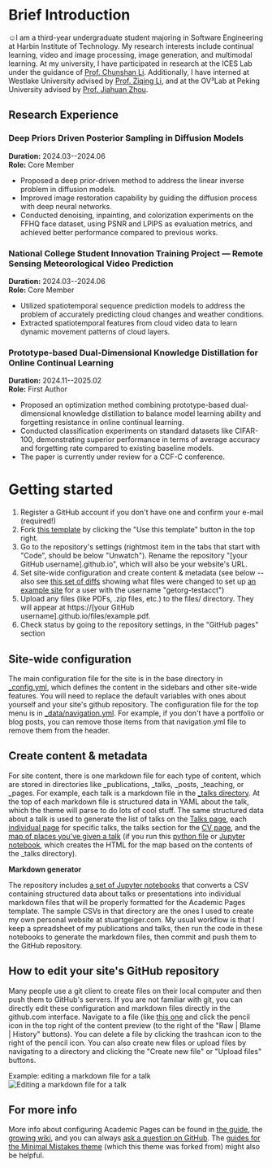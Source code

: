 
Brief Introduction
======
:relaxed:I am a third-year undergraduate student majoring in Software Engineering at Harbin Institute of Technology. My research interests include continual learning, video and image processing, image generation, and multimodal learning. At my university, I have participated in research at the ICES Lab under the guidance of [Prof. Chunshan Li](https://homepage.hit.edu.cn/lichunshan?lang=zh). Additionally, I have interned at Westlake University advised by [Prof. Ziqing Li](https://www.westlake.edu.cn/faculty/stan-zq-li.html), and at the OV³Lab at Peking University advised by [Prof. Jiahuan Zhou](https://www.icst.pku.edu.cn/xztd/xztd_01/1354287.htm).


## Research Experience

### Deep Priors Driven Posterior Sampling in Diffusion Models  
**Duration:** 2024.03--2024.06  
**Role:** Core Member  
- Proposed a deep prior-driven method to address the linear inverse problem in diffusion models.
- Improved image restoration capability by guiding the diffusion process with deep neural networks.
- Conducted denoising, inpainting, and colorization experiments on the FFHQ face dataset, using PSNR and LPIPS as evaluation metrics, and achieved better performance compared to previous works.

### National College Student Innovation Training Project — Remote Sensing Meteorological Video Prediction  
**Duration:** 2024.03--2024.06  
**Role:** Core Member  
- Utilized spatiotemporal sequence prediction models to address the problem of accurately predicting cloud changes and weather conditions.
- Extracted spatiotemporal features from cloud video data to learn dynamic movement patterns of cloud layers.

### Prototype-based Dual-Dimensional Knowledge Distillation for Online Continual Learning  
**Duration:** 2024.11--2025.02  
**Role:** First Author  
- Proposed an optimization method combining prototype-based dual-dimensional knowledge distillation to balance model learning ability and forgetting resistance in online continual learning.
- Conducted classification experiments on standard datasets like CIFAR-100, demonstrating superior performance in terms of average accuracy and forgetting rate compared to existing baseline models.
- The paper is currently under review for a CCF-C conference.


Getting started
======
1. Register a GitHub account if you don't have one and confirm your e-mail (required!)
1. Fork [this template](https://github.com/academicpages/academicpages.github.io) by clicking the "Use this template" button in the top right. 
1. Go to the repository's settings (rightmost item in the tabs that start with "Code", should be below "Unwatch"). Rename the repository "[your GitHub username].github.io", which will also be your website's URL.
1. Set site-wide configuration and create content & metadata (see below -- also see [this set of diffs](http://archive.is/3TPas) showing what files were changed to set up [an example site](https://getorg-testacct.github.io) for a user with the username "getorg-testacct")
1. Upload any files (like PDFs, .zip files, etc.) to the files/ directory. They will appear at https://[your GitHub username].github.io/files/example.pdf.  
1. Check status by going to the repository settings, in the "GitHub pages" section

Site-wide configuration
------
The main configuration file for the site is in the base directory in [_config.yml](https://github.com/academicpages/academicpages.github.io/blob/master/_config.yml), which defines the content in the sidebars and other site-wide features. You will need to replace the default variables with ones about yourself and your site's github repository. The configuration file for the top menu is in [_data/navigation.yml](https://github.com/academicpages/academicpages.github.io/blob/master/_data/navigation.yml). For example, if you don't have a portfolio or blog posts, you can remove those items from that navigation.yml file to remove them from the header. 

Create content & metadata
------
For site content, there is one markdown file for each type of content, which are stored in directories like _publications, _talks, _posts, _teaching, or _pages. For example, each talk is a markdown file in the [_talks directory](https://github.com/academicpages/academicpages.github.io/tree/master/_talks). At the top of each markdown file is structured data in YAML about the talk, which the theme will parse to do lots of cool stuff. The same structured data about a talk is used to generate the list of talks on the [Talks page](https://academicpages.github.io/talks), each [individual page](https://academicpages.github.io/talks/2012-03-01-talk-1) for specific talks, the talks section for the [CV page](https://academicpages.github.io/cv), and the [map of places you've given a talk](https://academicpages.github.io/talkmap.html) (if you run this [python file](https://github.com/academicpages/academicpages.github.io/blob/master/talkmap.py) or [Jupyter notebook](https://github.com/academicpages/academicpages.github.io/blob/master/talkmap.ipynb), which creates the HTML for the map based on the contents of the _talks directory).

**Markdown generator**

The repository includes [a set of Jupyter notebooks](https://github.com/academicpages/academicpages.github.io/tree/master/markdown_generator
) that converts a CSV containing structured data about talks or presentations into individual markdown files that will be properly formatted for the Academic Pages template. The sample CSVs in that directory are the ones I used to create my own personal website at stuartgeiger.com. My usual workflow is that I keep a spreadsheet of my publications and talks, then run the code in these notebooks to generate the markdown files, then commit and push them to the GitHub repository.

How to edit your site's GitHub repository
------
Many people use a git client to create files on their local computer and then push them to GitHub's servers. If you are not familiar with git, you can directly edit these configuration and markdown files directly in the github.com interface. Navigate to a file (like [this one](https://github.com/academicpages/academicpages.github.io/blob/master/_talks/2012-03-01-talk-1.md) and click the pencil icon in the top right of the content preview (to the right of the "Raw | Blame | History" buttons). You can delete a file by clicking the trashcan icon to the right of the pencil icon. You can also create new files or upload files by navigating to a directory and clicking the "Create new file" or "Upload files" buttons. 

Example: editing a markdown file for a talk
![Editing a markdown file for a talk](/images/editing-talk.png)

For more info
------
More info about configuring Academic Pages can be found in [the guide](https://academicpages.github.io/markdown/), the [growing wiki](https://github.com/academicpages/academicpages.github.io/wiki), and you can always [ask a question on GitHub](https://github.com/academicpages/academicpages.github.io/discussions). The [guides for the Minimal Mistakes theme](https://mmistakes.github.io/minimal-mistakes/docs/configuration/) (which this theme was forked from) might also be helpful.
